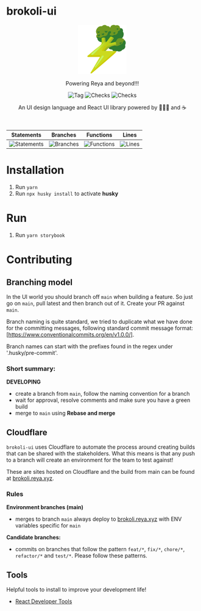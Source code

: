 # brokoli-ui

<p align="center">
  <a href="https://brokoli.reya.xyz/">
    <picture>
      <img src="./docs/brokoli-logo.png" alt="Reya" width="128" />
    </picture>
  </a>
</p>

<p align="center">Powering Reya and beyond!!!</p>

<p align="center">
  <img src="https://badgen.net/github/tag/Reya-Labs/brokoli-ui" alt="Tag" />
  <img src="https://badgen.net/github/checks/Reya-Labs/brokoli-ui/main" alt="Checks" />
  <img src="https://badgen.net/github/last-commit/Reya-Labs/brokoli-ui/main" alt="Checks" />
</p>

<p align="center">
An UI design language and React UI library powered by 🥦🥦🥦 and ☕
</p>

<br />

| Statements                  | Branches                | Functions                 | Lines             |
| --------------------------- | ----------------------- | ------------------------- | ----------------- |
| ![Statements](https://img.shields.io/badge/statements-59.22%25-red.svg?style=flat) | ![Branches](https://img.shields.io/badge/branches-40.4%25-red.svg?style=flat) | ![Functions](https://img.shields.io/badge/functions-56.81%25-red.svg?style=flat) | ![Lines](https://img.shields.io/badge/lines-57.08%25-red.svg?style=flat) |

# Installation

1. Run `yarn`
2. Run `npx husky install` to activate **husky**

# Run

1. Run `yarn storybook`

# Contributing

## Branching model

In the UI world you should branch off `main` when building a feature.
So just go on `main`, pull latest and then branch out of it.
Create your PR against `main`.

Branch naming is quite standard, we tried to duplicate what we have done for
the committing messages, following standard commit message format: [https://www.conventionalcommits.org/en/v1.0.0/].

Branch names can start with the prefixes found in the regex under '.husky/pre-commit'.

### Short summary:

**DEVELOPING**
* create a branch from `main`, follow the naming convention for a branch
* wait for approval, resolve comments and make sure you have a green build
* merge to `main` using **Rebase and merge**

## Cloudflare

`brokoli-ui` uses Cloudflare to automate the process around creating builds that can be shared with the stakeholders.
What this means is that any push to a branch will create an environment for the team to test against!

These are sites hosted on Cloudflare and the build from main can be found at [brokoli.reya.xyz](brokoli.reya.xyz).

### Rules

**Environment branches (main)**
* merges to branch `main` always deploy to [brokoli.reya.xyz](brokoli.reya.xyz) with ENV variables specific for `main`

**Candidate branches:**
* commits on branches that follow the pattern `feat/*`, `fix/*`, `chore/*`, `refactor/*` and `test/*`. Please follow these patterns.

## Tools

Helpful tools to install to improve your development life!
* [React Developer Tools](https://chrome.google.com/webstore/detail/react-developer-tools/fmkadmapgofadopljbjfkapdkoienihi?hl=en)
